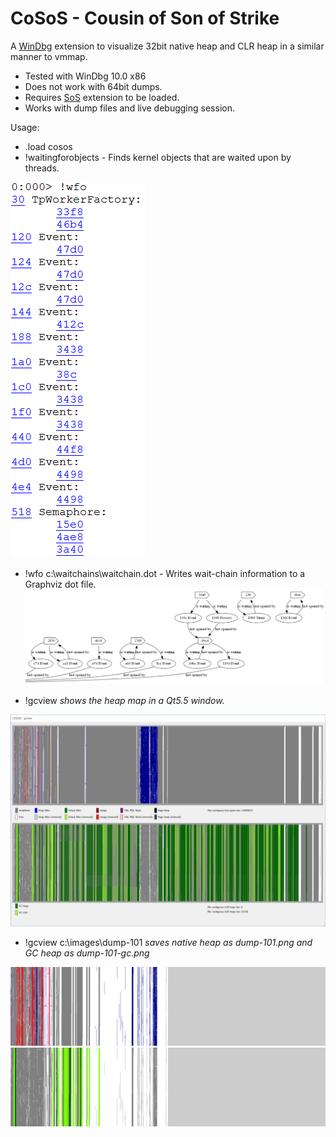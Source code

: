 # CoSoS - Cousin of Son of Strike
A [WinDbg](https://msdn.microsoft.com/en-us/library/windows/hardware/ff551063(v=vs.85).aspx) extension to visualize 32bit native heap and CLR heap in a similar manner to vmmap.

* Tested with WinDbg 10.0 x86
* Does not work with 64bit dumps.
* Requires [SoS](https://msdn.microsoft.com/en-us/library/bb190764(v=vs.110).aspx) extension to be loaded.
* Works with dump files and live debugging session.

Usage:

* .load cosos
* !waitingforobjects - Finds kernel objects that are waited upon by threads.

![wfo text output](https://github.com/krk/cosos/blob/master/images/wfo%20text%20output.png) 

* !wfo c:\waitchains\waitchain.dot - Writes wait-chain information to a Graphviz dot file.
![wfo rendered dot file](https://github.com/krk/cosos/blob/master/images/wfo%20dot%20rendered.png) 

* !gcview *shows the heap map in a Qt5.5 window.*

![gcview Qt window](https://github.com/krk/cosos/blob/master/images/gcview%20example.png) 

* !gcview c:\images\dump-101 *saves native heap as dump-101.png and GC heap as dump-101-gc.png*

![gcview dump-101](https://github.com/krk/cosos/blob/master/images/dump101.png) 
![gcview dump-101-gc](https://github.com/krk/cosos/blob/master/images/dump101-gc.png) 

